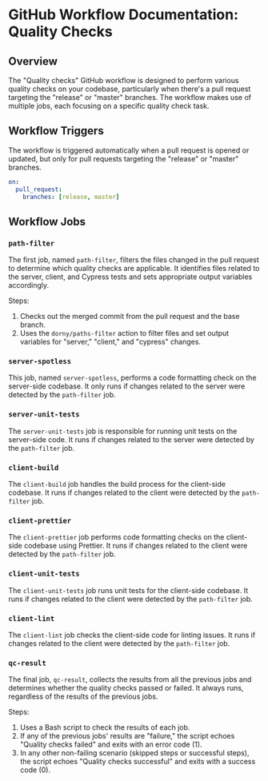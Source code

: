 # GitHub Workflow Documentation: Quality Checks

## Overview

The "Quality checks" GitHub workflow is designed to perform various quality checks on your codebase, particularly when there's a pull request targeting the "release" or "master" branches. The workflow makes use of multiple jobs, each focusing on a specific quality check task.

## Workflow Triggers

The workflow is triggered automatically when a pull request is opened or updated, but only for pull requests targeting the "release" or "master" branches.

```yaml
on:
  pull_request:
    branches: [release, master]
```

## Workflow Jobs

### `path-filter`

The first job, named `path-filter`, filters the files changed in the pull request to determine which quality checks are applicable. It identifies files related to the server, client, and Cypress tests and sets appropriate output variables accordingly.

Steps:

1. Checks out the merged commit from the pull request and the base branch.
2. Uses the `dorny/paths-filter` action to filter files and set output variables for "server," "client," and "cypress" changes.

### `server-spotless`

This job, named `server-spotless`, performs a code formatting check on the server-side codebase. It only runs if changes related to the server were detected by the `path-filter` job.

### `server-unit-tests`

The `server-unit-tests` job is responsible for running unit tests on the server-side code. It runs if changes related to the server were detected by the `path-filter` job.

### `client-build`

The `client-build` job handles the build process for the client-side codebase. It runs if changes related to the client were detected by the `path-filter` job.

### `client-prettier`

The `client-prettier` job performs code formatting checks on the client-side codebase using Prettier. It runs if changes related to the client were detected by the `path-filter` job.

### `client-unit-tests`

The `client-unit-tests` job runs unit tests for the client-side codebase. It runs if changes related to the client were detected by the `path-filter` job.

### `client-lint`

The `client-lint` job checks the client-side code for linting issues. It runs if changes related to the client were detected by the `path-filter` job.

### `qc-result`

The final job, `qc-result`, collects the results from all the previous jobs and determines whether the quality checks passed or failed. It always runs, regardless of the results of the previous jobs.

Steps:

1. Uses a Bash script to check the results of each job.
2. If any of the previous jobs' results are "failure," the script echoes "Quality checks failed" and exits with an error code (1).
3. In any other non-failing scenario (skipped steps or successful steps), the script echoes "Quality checks successful" and exits with a success code (0).